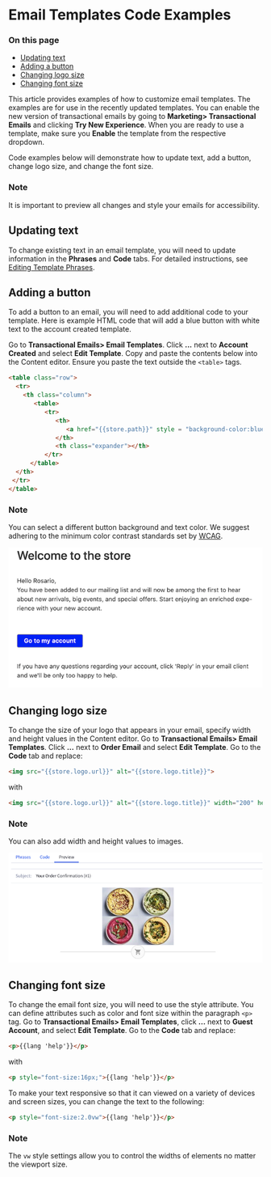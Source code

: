 # Email Templates Code Examples

<div class="otp" id="no-index">

### On this page

- [Updating text](#updating-text)
- [Adding a button](#adding-a-button)
- [Changing logo size](#changing-logo-size)
- [Changing font size](#changing-font-size)

</div>

This article provides examples of how to customize email templates. The examples are for use in the recently updated templates. You can enable the new version of transactional emails by going to **Marketing> Transactional Emails** and clicking **Try New Experience**. When you are ready to use a template, make sure you **Enable** the template from the respective dropdown. 

Code examples below will demonstrate how to update text, add a button, change logo size, and change the font size.

<div class="HubBlock--callout">
<div class="CalloutBlock--info">
<div class="HubBlock-content">
  
  ### Note 
  It is important to preview all changes and style your emails for accessibility.  
  
</div>
</div>
</div> 

## Updating text
To change existing text in an email template, you will need to update information in the **Phrases** and **Code** tabs. For detailed instructions, see [Editing Template Phrases](https://support.bigcommerce.com/s/article/Customizing-Emails?language=en_US#phrases). 


## Adding a button

To add a button to an email, you will need to add additional code to your template. Here is example HTML code that will add a blue button with white text to the account created template.

Go to **Transactional Emails> Email Templates**. Click **...** next to **Account Created** and select **Edit Template**. Copy and paste the contents below into the Content editor. Ensure you paste the text outside the `<table>` tags. 
  
```html
<table class="row">
  <tr>
    <th class="column">
       <table>
          <tr>
             <th>
                <a href="{{store.path}}" style = "background-color:blue; color:white" class="sigh-in">{{lang 'sign_in'}}</a>
             </th>
             <th class="expander"></th>
          </tr>
      </table>
  </th>
 </tr>
</table>
```

<div class="HubBlock--callout">
<div class="CalloutBlock--info">
<div class="HubBlock-content">
  
  ### Note 
  You can select a different button background and text color. We suggest adhering to the minimum color contrast standards set by [WCAG](https://webaim.org/articles/contrast/). 
</div>
</div>
</div> 

![Add button](https://raw.githubusercontent.com/bigcommerce/dev-docs/master/assets/images/email-templates-add-button.png "Button with white text on a blue background")

## Changing logo size

To change the size of your logo that appears in your email, specify width and height values in the Content editor. Go to **Transactional Emails> Email Templates**. Click **...** next to **Order Email** and select **Edit Template**. Go to the **Code** tab and replace: 

```html
<img src="{{store.logo.url}}" alt="{{store.logo.title}}">
```
with
```html
<img src="{{store.logo.url}}" alt="{{store.logo.title}}" width="200" height="200">
```
<div class="HubBlock--callout">
<div class="CalloutBlock--info">
<div class="HubBlock-content">
  
  ### Note  
  You can also add width and height values to images.
</div>
</div>
</div> 
  
![Change logo size](https://raw.githubusercontent.com/bigcommerce/dev-docs/master/assets/images/email-templates-change-logo-size.png "Change logo size")

## Changing font size
  
To change the email font size, you will need to use the style attribute. You can define attributes such as color and font size within the paragraph `<p>` tag. Go to **Transactional Emails> Email Templates**, click **...** next to **Guest Account**, and select **Edit Template**. Go to the **Code** tab and replace: 
  
```html
<p>{{lang 'help'}}</p>
  ```
 with 
  
  ```html
<p style="font-size:16px;">{{lang 'help'}}</p>
   ```
To make your text responsive so that it can viewed on a variety of devices and screen sizes, you can change the text to the following:
  
  ```html
  <p style="font-size:2.0vw">{{lang 'help'}}</p>
  ```
<div class="HubBlock--callout">
<div class="CalloutBlock--info">
<div class="HubBlock-content">
  
  ### Note 
  The `vw` style settings allow you to control the widths of elements no matter the viewport size.  
</div>
</div>
</div> 

